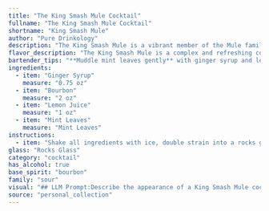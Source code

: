 ```yaml
---
title: "The King Smash Mule Cocktail"
fullname: "The King Smash Mule Cocktail"
shortname: "King Smash Mule"
author: "Pure Drinkology"
description: "The King Smash Mule is a vibrant member of the Mule family, a modern twist on the classic Moscow Mule. This refreshing cocktail blends the spicy kick of ginger syrup with the smooth warmth of bourbon, balanced by tart lemon juice and the aromatic freshness of mint. "
flavor_description: "The King Smash Mule is a complex and refreshing cocktail. The ginger syrup provides a spicy kick, while the bourbon adds warmth and a touch of sweetness.  Lemon juice brings a bright acidity that balances the flavors, and the mint leaves offer a cool, herbaceous note.  Expect a smooth, well-rounded experience that's both invigorating and satisfying. "
bartender_tips: "**Muddle mint leaves gently** with ginger syrup and lemon juice, don't crush them. This releases the mint's aroma without bitterness. **Use a good quality bourbon**, as it's the star of the show. **Don't over-shake** the cocktail, as it will dilute the flavors. **Top with a splash of club soda** just before serving, keeping the fizz alive. **Garnish with a fresh mint sprig** for a beautiful and fragrant finish. "
ingredients:
  - item: "Ginger Syrup"
    measure: "0.75 oz"
  - item: "Bourbon"
    measure: "2 oz"
  - item: "Lemon Juice"
    measure: "1 oz"
  - item: "Mint Leaves"
    measure: "Mint Leaves"
instructions:
  - item: "Shake all ingredients with ice, double strain into a rocks glass with crushed ice."
glass: "Rocks Glass"
category: "cocktail"
has_alcohol: true
base_spirit: "bourbon"
family: "sour"
visual: "## LLM Prompt:Describe the appearance of a King Smash Mule cocktail. It's a refreshing mix of **ginger syrup**, **bourbon**, **lemon juice**, and **mint leaves**, served in a copper mug. Consider the following:* **Color:** What color is the cocktail? Is it clear, cloudy, or a specific shade? How does the color change depending on the amount of each ingredient? * **Texture:** Is the cocktail clear or cloudy? How does the ice affect the appearance? Are there any visible particles, like mint leaves?* **Garnish:** What garnishes are typically used? How do they enhance the visual appeal?* **Glassware:**  How does the copper mug affect the overall appearance? * **Overall Impression:**  What overall feeling or mood does the cocktail evoke? Is it elegant, rustic, or refreshing? Please be descriptive and creative in your response. You can use evocative language to paint a picture for the reader. "
source: "personal_collection"
---
```



